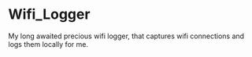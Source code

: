 # Wifi_Logger
My long awaited precious wifi logger, that captures wifi connections and logs them locally for me.
